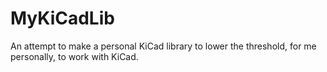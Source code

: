 # MyKiCadLib
An attempt to make a personal KiCad library to lower the threshold, for me personally, to work with KiCad.
